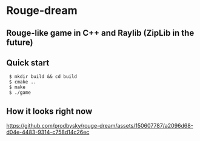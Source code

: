 # Rouge-dream
## Rouge-like game in C++ and Raylib (ZipLib in the future)

## Quick start
```console
 $ mkdir build && cd build
 $ cmake .. 
 $ make
 $ ./game
```

## How it looks right now
https://github.com/prodbysky/rouge-dream/assets/150607787/a2096d68-d04e-4483-9314-c758d14c26ec




